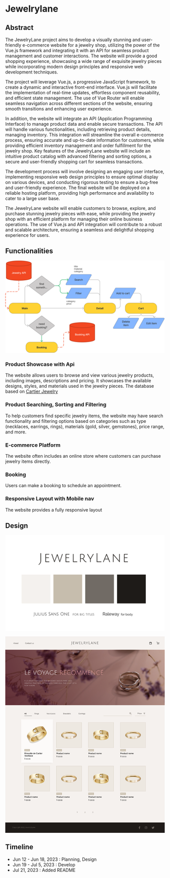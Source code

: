 # Jewelrylane

## Abstract

The JewelryLane project aims to develop a visually stunning and user-friendly e-commerce website for a jewelry shop, utilizing the power of the Vue.js framework and integrating it with an API for seamless product management and customer interactions. The website will provide a good shopping experience, showcasing a wide range of exquisite jewelry pieces while incorporating modern design principles and responsive web development techniques.

The project will leverage Vue.js, a progressive JavaScript framework, to create a dynamic and interactive front-end interface. Vue.js will facilitate the implementation of real-time updates, effortless component reusability, and efficient state management. The use of Vue Router will enable seamless navigation across different sections of the website, ensuring smooth transitions and enhancing user experience.

In addition, the website will integrate an API (Application Programming Interface) to manage product data and enable secure transactions. The API will handle various functionalities, including retrieving product details, managing inventory. This integration will streamline the overall e-commerce process, ensuring accurate and up-to-date information for customers, while providing efficient inventory management and order fulfillment for the jewelry shop.
Key features of the JewelryLane website will include an intuitive product catalog with advanced filtering and sorting options, a secure and user-friendly shopping cart for seamless transactions.

The development process will involve designing an engaging user interface, implementing responsive web design principles to ensure optimal display on various devices, and conducting rigorous testing to ensure a bug-free and user-friendly experience. The final website will be deployed on a reliable hosting platform, providing high performance and availability to cater to a large user base.

The JewelryLane website will enable customers to browse, explore, and purchase stunning jewelry pieces with ease, while providing the jewelry shop with an efficient platform for managing their online business operations. The use of Vue.js and API integration will contribute to a robust and scalable architecture, ensuring a seamless and delightful shopping experience for users.


## Functionalities

![Flow chart](/img-readme/flow.png)

### Product Showcase with Api
The website allows users to browse and view various jewelry products, including images, descriptions and pricing. It showcases the available designs, styles, and materials used in the jewelry pieces.
The database based on [Cartier Jewelry](https://www.kaggle.com/code/zaynhaider/cartier-jewelry-classification-with-xgb-classifier)

### Product Searching, Sorting and Filtering
To help customers find specific jewelry items, the website may have search functionality and filtering options based on categories such as type (necklaces, earrings, rings), materials (gold, silver, gemstones), price range, and more.

### E-commerce Platform
The website often includes an online store where customers can purchase jewelry items directly. 

### Booking
Users can make a booking to schedule an appointment.

### Responsive Layout with Mobile nav
The website provides a fully responsive layout


## Design

![Logo, Color, Font](/img-readme/design.png)

![Main Design](/img-readme/main.png)


## Timeline

- Jun 12 - Jun 18, 2023 : Planning, Design
- Jun 19 - Jul 5, 2023 : Develop
- Jul 21, 2023 : Added README

